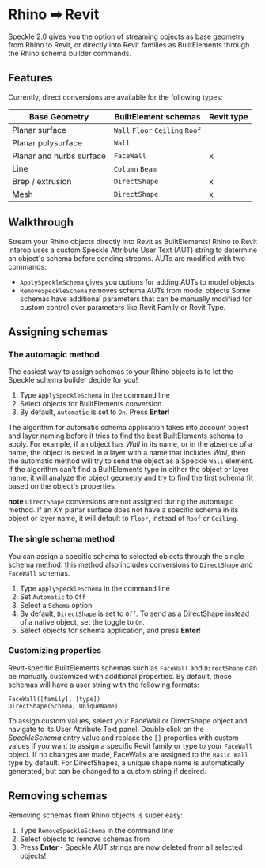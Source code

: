 # Rhino ➡ Revit

Speckle 2.0 gives you the option of streaming objects as base geometry from Rhino to Revit, or directly into Revit families as BuiltElements through the Rhino schema builder commands. 

## Features

Currently, direct conversions are available for the following types:

| Base Geometry | BuiltElement schemas | Revit type |
| ------------- | -------------------- | ---------- |
| Planar surface | `Wall` `Floor` `Ceiling` `Roof` | |
| Planar polysurface | `Wall` | |
| Planar and nurbs surface | `FaceWall` | x |
| Line | `Column` `Beam` | |
| Brep / extrusion | `DirectShape` | x |
| Mesh | `DirectShape` | x |

## Walkthrough

Stream your Rhino objects directly into Revit as BuiltElements! Rhino to Revit interop uses a custom Speckle Attribute User Text (AUT) string to determine an object's schema before sending streams. AUTs are modified with two commands:
 - `ApplySpeckleSchema` gives you options for adding AUTs to model objects
 - `RemoveSpeckleSchema` removes schema AUTs from model objects
Some schemas have additional parameters that can be manually modified for custom control over parameters like Revit Family or Revit Type.

## Assigning schemas

### The automagic method 

The easiest way to assign schemas to your Rhino objects is to let the Speckle schema builder decide for you!

 1. Type `ApplySpeckleSchema` in the command line
 2. Select objects for BuiltElements conversion
 3. By default, `Automatic` is set to `On`. Press **Enter**!
 
 The algorithm for automatic schema application takes into account object and layer naming before it tries to find the best BuiltElements schema to apply. For example, if an object has *Wall* in its name, or in the absence of a name, the object is nested in a layer with a name that includes *Wall*, then the automatic method will try to send the object as a Speckle `Wall` element. If the algorithm can't find a BuiltElements type in either the object or layer name, it will analyze the object geometry and try to find the first schema fit based on the object's properties.
 
 **note** `DirectShape` conversions are not assigned during the automagic method. If an XY planar surface does not have a specific schema in its object or layer name, it will default to `Floor`, instead of `Roof` or `Ceiling`.
 
### The single schema method

You can assign a specific schema to selected objects through the single schema method: this method also includes conversions to `DirectShape` and `FaceWall` schemas.

1. Type `ApplySpeckleSchema` in the command line
2. Set `Automatic` to `Off`
3. Select a `Schema` option
4. By default, `DirectShape` is set to `Off`. To send as a DirectShape instead of a native object, set the toggle to `On`. 
5. Select objects for schema application, and press **Enter**!

### Customizing properties

Revit-specific BuiltElements schemas such as `FaceWall` and `DirectShape` can be manually customized with additional properties. By default, these schemas will have a user string with the following formats:

```
FaceWall([family], [type])
DirectShape(Schema, UniqueName)
```
To assign custom values, select your FaceWall or DirectShape object and navigate to its User Attribute Text panel. Double click on the *SpeckleSchema* entry value and replace the `[]` properties with custom values if you want to assign a specific Revit family or type to your `FaceWall` object. If no changes are made, FaceWalls are assigned to the `Basic Wall` type by default. For DirectShapes, a unique shape name is automatically generated, but can be changed to a custom string if desired.

## Removing schemas

Removing schemas from Rhino objects is super easy:

1. Type `RemoveSpeckleSchema` in the command line
2. Select objects to remove schemas from
3. Press **Enter** - Speckle AUT strings are now deleted from all selected objects!

